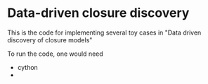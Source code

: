 # Data-driven closure discovery

This is the code for implementing several toy cases in "Data driven discovery of closure models"

To run the code, one would need
- cython
- 
